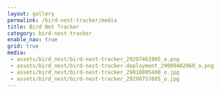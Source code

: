 ```yaml
---
layout: gallery
permalink: /bird-nest-tracker/media
title: Bird Net Tracker
category: bird-nest-tracker
enable_nav: true
grid: true
media: 
 - assets/bird_nest/bird-nest-tracker_29297461905_o.png
 - assets/bird_nest/bird-nest-tracker-deployment_29009402960_o.png
 - assets/bird_nest/bird-nest-tracker_29010895400_o.jpg
 - assets/bird_nest/bird-nest-tracker_29298757605_o.jpg
---
```


